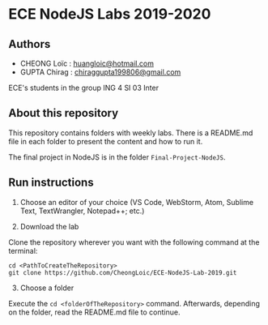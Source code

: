 # ECE NodeJS Labs 2019-2020

## Authors
- CHEONG Loïc : huangloic@hotmail.com
- GUPTA Chirag : chiraggupta199806@gmail.com

ECE's students in the group ING 4 SI 03 Inter 

## About this repository
This repository contains folders with weekly labs. 
There is a README.md file in each folder to present the content and how to run it.

The final project in NodeJS is in the folder `Final-Project-NodeJS`.

## Run instructions
1. Choose an editor of your choice (VS Code, WebStorm, Atom, Sublime Text, TextWrangler, Notepad++; etc.)

2. Download the lab

Clone the repository wherever you want with the following command at the terminal: 
```
cd <PathToCreateTheRepository>
git clone https://github.com/CheongLoic/ECE-NodeJS-Lab-2019.git
```

3. Choose a folder

Execute the `cd <folderOfTheRepository>` command. Afterwards, depending on the folder, read the README.md file to continue.

